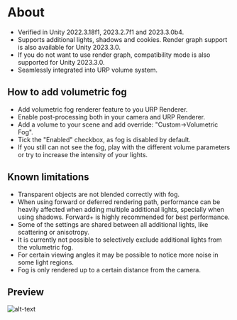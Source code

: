 # About

* Verified in Unity 2022.3.18f1, 2023.2.7f1 and 2023.3.0b4.
* Supports additional lights, shadows and cookies. Render graph support is also available for Unity 2023.3.0.
* If you do not want to use render graph, compatibility mode is also supported for Unity 2023.3.0.
* Seamlessly integrated into URP volume system.

## How to add volumetric fog

* Add volumetric fog renderer feature to you URP Renderer.
* Enable post-processing both in your camera and URP Renderer.
* Add a volume to your scene and add override: "Custom->Volumetric Fog".
* Tick the "Enabled" checkbox, as fog is disabled by default.
* If you still can not see the fog, play with the different volume parameters or try to increase the intensity of your lights.

## Known limitations

* Transparent objects are not blended correctly with fog.
* When using forward or deferred rendering path, performance can be heavily affected when adding multiple additional lights, specially when using shadows. Forward+ is highly recommended for best performance.
* Some of the settings are shared between all additional lights, like scattering or anisotropy.
* It is currently not possible to selectively exclude additional lights from the volumetric fog.
* For certain viewing angles it may be possible to notice more noise in some light regions.
* Fog is only rendered up to a certain distance from the camera.

## Preview
![alt-text](https://github.com/CristianQiu/Unity-Packages-Gifs/blob/main/URP-Volumetric-Light/Teaser.gif)